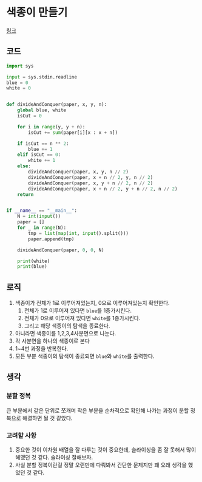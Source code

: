 # 색종이 만들기

[링크](https://www.acmicpc.net/problem/2630)

## 코드

```python
import sys

input = sys.stdin.readline
blue = 0
white = 0


def divideAndConquer(paper, x, y, n):
    global blue, white
    isCut = 0

    for i in range(y, y + n):
        isCut += sum(paper[i][x : x + n])

    if isCut == n ** 2:
        blue += 1
    elif isCut == 0:
        white += 1
    else:
        divideAndConquer(paper, x, y, n // 2)
        divideAndConquer(paper, x + n // 2, y, n // 2)
        divideAndConquer(paper, x, y + n // 2, n // 2)
        divideAndConquer(paper, x + n // 2, y + n // 2, n // 2)
    return


if __name__ == "__main__":
    N = int(input())
    paper = []
    for _ in range(N):
        tmp = list(map(int, input().split()))
        paper.append(tmp)

    divideAndConquer(paper, 0, 0, N)

    print(white)
    print(blue)
```

## 로직

1. 색종이가 전체가 1로 이루어져있는지, 0으로 이루어져있는지 확인한다.
   1. 전체가 1로 이루어져 있다면 `blue`를 1증가시킨다.
   2. 전체가 0으로 이루어져 있다면 `white`를 1증가시킨다.
   3. 그리고 해당 색종이의 탐색을 종료한다.
2. 아니라면 색종이를 1,2,3,4사분면으로 나눈다.
3. 각 사분면을 하나의 색종이로 본다
4. 1~4번 과정을 반복한다.
5. 모든 부분 색종이의 탐색이 종료되면 `blue`와 `white`를 출력한다.

## 생각

### 분할 정복

큰 부분에서 같은 단위로 쪼개며 작은 부분을 순차적으로 확인해 나가는 과정이 분할 정복으로 해결하면 될 것 같았다.

### 고려할 사항

1. 중요한 것이 이차원 배열을 잘 다루는 것이 중요한데, 슬라이싱을 좀 잘 못해서 많이 헤맸던 것 같다. 슬라이싱 잘해보자.
2. 사실 분할 정복이란걸 정말 오랜만에 다뤄봐서 간단한 문제지만 꽤 오래 생각을 했었던 것 같다.
